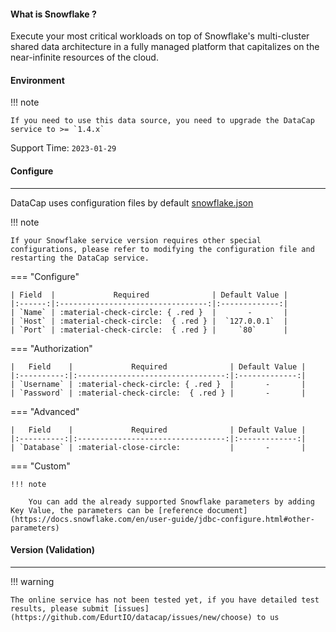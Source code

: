 #### What is Snowflake ?

Execute your most critical workloads on top of Snowflake's multi-cluster shared data architecture in a fully managed platform that capitalizes on the near-infinite resources of the cloud.

#### Environment

!!! note

    If you need to use this data source, you need to upgrade the DataCap service to >= `1.4.x`

Support Time: `2023-01-29`

#### Configure

---

DataCap uses configuration files by default [snowflake.json](https://github.com/EdurtIO/datacap/blob/develop/server/src/main/etc/conf/plugins/jdbc/snowflake.json)

!!! note

    If your Snowflake service version requires other special configurations, please refer to modifying the configuration file and restarting the DataCap service.

=== "Configure"

    | Field  |             Required              | Default Value |
    |:------:|:---------------------------------:|:-------------:|
    | `Name` | :material-check-circle: { .red }  |       -       |
    | `Host` | :material-check-circle:  { .red } |  `127.0.0.1`  |
    | `Port` | :material-check-circle:  { .red } |     `80`      |

=== "Authorization"

    |   Field    |             Required              | Default Value |
    |:----------:|:---------------------------------:|:-------------:|
    | `Username` | :material-check-circle: { .red }  |       -       |
    | `Password` | :material-check-circle:  { .red } |       -       |

=== "Advanced"

    |   Field    |             Required              | Default Value |
    |:----------:|:---------------------------------:|:-------------:|
    | `Database` | :material-close-circle:           |       -       |

=== "Custom"

    !!! note

        You can add the already supported Snowflake parameters by adding Key Value, the parameters can be [reference document](https://docs.snowflake.com/en/user-guide/jdbc-configure.html#other-parameters)

#### Version (Validation)

---

!!! warning

    The online service has not been tested yet, if you have detailed test results, please submit [issues](https://github.com/EdurtIO/datacap/issues/new/choose) to us
